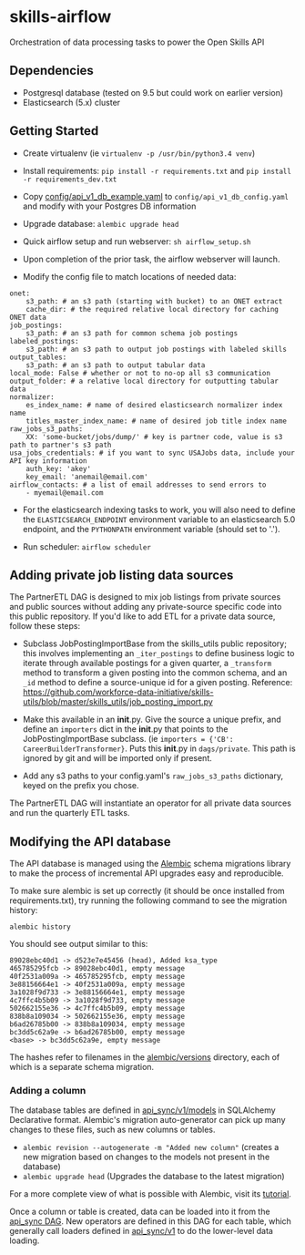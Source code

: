# skills-airflow
Orchestration of data processing tasks to power the Open Skills API

## Dependencies

- Postgresql database (tested on 9.5 but could work on earlier version)
- Elasticsearch (5.x) cluster

## Getting Started
- Create virtualenv (ie `virtualenv -p /usr/bin/python3.4 venv`)

- Install requirements: `pip install -r requirements.txt` and `pip install -r requirements_dev.txt`

- Copy [config/api_v1_db_example.yaml](config/api_v1_db_example.yaml) to `config/api_v1_db_config.yaml` and modify with your Postgres DB information

- Upgrade database: `alembic upgrade head`

- Quick airflow setup and run webserver: `sh airflow_setup.sh`

- Upon completion of the prior task, the airflow webserver will launch.

- Modify the config file to match locations of needed data:

```
onet:
    s3_path: # an s3 path (starting with bucket) to an ONET extract
    cache_dir: # the required relative local directory for caching ONET data
job_postings:
    s3_path: # an s3 path for common schema job postings
labeled_postings:
    s3_path: # an s3 path to output job postings with labeled skills
output_tables:
    s3_path: # an s3 path to output tabular data
local_mode: False # whether or not to no-op all s3 communication
output_folder: # a relative local directory for outputting tabular data
normalizer:
    es_index_name: # name of desired elasticsearch normalizer index name
    titles_master_index_name: # name of desired job title index name
raw_jobs_s3_paths:
    XX: 'some-bucket/jobs/dump/' # key is partner code, value is s3 path to partner's s3 path
usa_jobs_credentials: # if you want to sync USAJobs data, include your API key information
    auth_key: 'akey'
    key_email: 'anemail@email.com'
airflow_contacts: # a list of email addresses to send errors to
    - myemail@email.com
```

- For the elasticsearch indexing tasks to work, you will also need to define the `ELASTICSEARCH_ENDPOINT` environment variable to an elasticsearch 5.0 endpoint, and the `PYTHONPATH` environment variable (should set to '.').

- Run scheduler: `airflow scheduler`


## Adding private job listing data sources

The PartnerETL DAG is designed to mix job listings from private sources and public sources without adding any private-source specific code into this public repository. If you'd like to add ETL for a private data source, follow these steps:

- Subclass JobPostingImportBase from the skills_utils public repository; this involves implementing an `_iter_postings` to define business logic to iterate through available postings for a given quarter, a `_transform` method to transform a given posting into the common schema, and an `_id` method to define a source-unique id for a given posting. Reference: https://github.com/workforce-data-initiative/skills-utils/blob/master/skills_utils/job_posting_import.py

- Make this available in an __init__.py. Give the source a unique prefix, and define an `importers` dict in the __init__.py that points to the JobPostingImportBase subclass. (ie `importers = {'CB': CareerBuilderTransformer}`. Puts this __init__.py in `dags/private`. This path is ignored by git and will be imported only if present.

- Add any s3 paths to your config.yaml's `raw_jobs_s3_paths` dictionary, keyed on the prefix you chose.

The PartnerETL DAG will instantiate an operator for all private data sources and run the quarterly ETL tasks.

## Modifying the API database

The API database is managed using the [Alembic](http://alembic.zzzcomputing.com/en/latest/index.html) schema migrations library to make the process of incremental API upgrades easy and reproducible.

To make sure alembic is set up correctly (it should be once installed from requirements.txt), try running the following command to see the migration history:

`alembic history`

You should see output similar to this:


```
89028ebc40d1 -> d523e7e45456 (head), Added ksa_type
465785295fcb -> 89028ebc40d1, empty message
40f2531a009a -> 465785295fcb, empty message
3e88156664e1 -> 40f2531a009a, empty message
3a1028f9d733 -> 3e88156664e1, empty message
4c7ffc4b5b09 -> 3a1028f9d733, empty message
502662155e36 -> 4c7ffc4b5b09, empty message
838b8a109034 -> 502662155e36, empty message
b6ad26785b00 -> 838b8a109034, empty message
bc3dd5c62a9e -> b6ad26785b00, empty message
<base> -> bc3dd5c62a9e, empty message
```

The hashes refer to filenames in the [alembic/versions](alembic/versions) directory, each of which is a separate schema migration.

### Adding a column

The database tables are defined in [api_sync/v1/models](api_sync/v1/models) in SQLAlchemy Declarative format. Alembic's migration auto-generator can pick up many changes to these files, such as new columns or tables.

- `alembic revision --autogenerate -m "Added new column"` (creates a new migration based on changes to the models not present in the database)
- `alembic upgrade head` (Upgrades the database to the latest migration)

For a more complete view of what is possible with Alembic, visit its [tutorial](http://alembic.zzzcomputing.com/en/latest/tutorial.html).

Once a column or table is created, data can be loaded into it from the [api_sync DAG](dags/api_sync_v1.py). New operators are defined in this DAG for each table, which generally call loaders defined in [api_sync/v1](api_sync/v1) to do the lower-level data loading.
